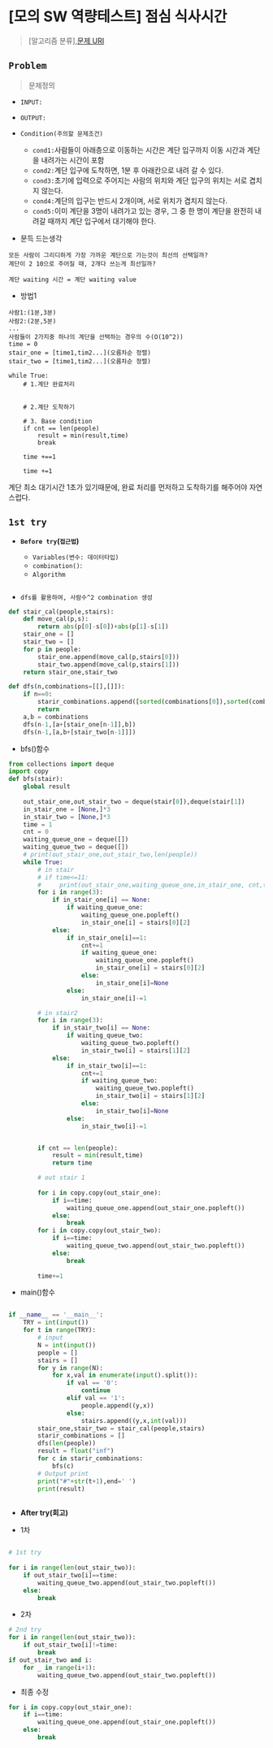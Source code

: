 # [모의 SW 역량테스트] 점심 식사시간

> [알고리즘 분류],[문제 URI](https://swexpertacademy.com/main/talk/solvingClub/problemView.do?solveclubId=AV6kld8aisgDFASb&contestProbId=AV5-BEE6AK0DFAVl&probBoxId=AV732SG66sEDFAW7&type=PROBLEM&problemBoxTitle=%EC%82%BC%EC%84%B1+%EC%8B%A0%EC%9E%85+%EB%AA%A8%EC%9D%98+sw+%EC%97%AD%EB%9F%89%ED%85%8C%EC%8A%A4%ED%8A%B8+%EB%AC%B8%EC%A0%9C%EB%AA%A8%EC%9D%8C&problemBoxCnt=10)

## `Problem`
> 문제정의
- `INPUT:`
- `OUTPUT:`

- `Condition(주의할 문제조건)`
    - `cond1:`사람들이 아래층으로 이동하는 시간은 계단 입구까지 이동 시간과 계단을 내려가는 시간이 포함
    - `cond2:`계단 입구에 도착하면, 1분 후 아래칸으로 내려 갈 수 있다.
    - `cond3:`초기에 입력으로 주어지는 사람의 위치와 계단 입구의 위치는 서로 겹치지 않는다.
    - `cond4:`계단의 입구는 반드시 2개이며, 서로 위치가 겹치지 않는다.
    - `cond5:`이미 계단을 3명이 내려가고 있는 경우, 그 중 한 명이 계단을 완전히 내려갈 때까지 계단 입구에서 대기해야 한다.


- 문득 드는생각
```
모든 사람이 그리디하게 가장 가까운 계단으로 가는것이 최선의 선택일까? 
계단이 2 10으로 주어질 때, 2개다 쓰는게 최선일까?

계단 waiting 시간 = 계단 waiting value
```
- 방법1
```
사람1:(1분,3분)
사람2:(2분,5분)
...
사람들이 2가지중 하나의 계단을 선택하는 경우의 수(O(10^2))
time = 0
stair_one = [time1,tim2...](오름차순 정렬)
stair_two = [time1,tim2...](오름차순 정렬)

while True:
    # 1.계단 완료처리


    # 2.계단 도착하기
    
    # 3. Base condition
    if cnt == len(people)
        result = min(result,time)
        break
    
    time +==1

    time +=1
```
계단 최소 대기시간 1초가 있기때문에, 완료 처리를 먼저하고 도착하기를 해주어야 자연스럽다.

## `1st try`
- **`Before try`(`접근법`)**

  - `Variables(변수: 데이터타입)`
  - `combination()`: 
  - `Algorithm`


```
```

- `dfs를 활용하여, 사람수^2 combination 생성`
```python
def stair_cal(people,stairs):
    def move_cal(p,s):
        return abs(p[0]-s[0])+abs(p[1]-s[1])    
    stair_one = []
    stair_two = []
    for p in people:
        stair_one.append(move_cal(p,stairs[0]))
        stair_two.append(move_cal(p,stairs[1]))
    return stair_one,stair_two

def dfs(n,combinations=[[],[]]):
    if n==0:
        starir_combinations.append([sorted(combinations[0]),sorted(combinations[1])])
        return
    a,b = combinations
    dfs(n-1,[a+[stair_one[n-1]],b])
    dfs(n-1,[a,b+[stair_two[n-1]]])
```

- bfs()함수

```python
from collections import deque
import copy
def bfs(stair):
    global result
    
    out_stair_one,out_stair_two = deque(stair[0]),deque(stair[1])
    in_stair_one = [None,]*3
    in_stair_two = [None,]*3
    time = 1
    cnt = 0
    waiting_queue_one = deque([])
    waiting_queue_two = deque([])
    # print(out_stair_one,out_stair_two,len(people))
    while True:
        # in stair
        # if time<=11:
        #     print(out_stair_one,waiting_queue_one,in_stair_one, cnt,time)
        for i in range(3):
            if in_stair_one[i] == None:
                if waiting_queue_one:
                    waiting_queue_one.popleft()
                    in_stair_one[i] = stairs[0][2]        
            else:
                if in_stair_one[i]==1:
                    cnt+=1
                    if waiting_queue_one:
                        waiting_queue_one.popleft()
                        in_stair_one[i] = stairs[0][2]
                    else:
                        in_stair_one[i]=None
                else:
                    in_stair_one[i]-=1

        # in stair2
        for i in range(3):
            if in_stair_two[i] == None:
                if waiting_queue_two:
                    waiting_queue_two.popleft()
                    in_stair_two[i] = stairs[1][2]
            else:
                if in_stair_two[i]==1:
                    cnt+=1
                    if waiting_queue_two:
                        waiting_queue_two.popleft()
                        in_stair_two[i] = stairs[1][2]
                    else:
                        in_stair_two[i]=None
                else:
                    in_stair_two[i]-=1


        if cnt == len(people):
            result = min(result,time)
            return time

        # out stair 1
        
        for i in copy.copy(out_stair_one):
            if i==time:
                waiting_queue_one.append(out_stair_one.popleft())
            else:
                break
        for i in copy.copy(out_stair_two):
            if i==time:
                waiting_queue_two.append(out_stair_two.popleft())
            else:
                break
                
        time+=1
```
- main()함수
```python

if __name__ == '__main__':
    TRY = int(input())
    for t in range(TRY):
        # input
        N = int(input())
        people = []
        stairs = []
        for y in range(N):
            for x,val in enumerate(input().split()):
                if val == '0':
                    continue
                elif val == '1':
                    people.append((y,x))
                else:
                    stairs.append((y,x,int(val)))
        stair_one,stair_two = stair_cal(people,stairs)
        starir_combinations = []
        dfs(len(people))
        result = float("inf")
        for c in starir_combinations:
            bfs(c)
        # Output print
        print("#"+str(t+1),end=' ')
        print(result)
           


```

- **After try(회고)**

- 1차
```python

# 1st try
        
for i in range(len(out_stair_two)):
    if out_stair_two[i]==time:
        waiting_queue_two.append(out_stair_two.popleft())
    else:
        break

```
- 2차
```python
# 2nd try
for i in range(len(out_stair_two)):
    if out_stair_two[i]!=time:
        break
if out_stair_two and i:
    for _ in range(i+1):
        waiting_queue_two.append(out_stair_two.popleft())
```
- 최종 수정
```python
for i in copy.copy(out_stair_one):
    if i==time:
        waiting_queue_one.append(out_stair_one.popleft())
    else:
        break
```